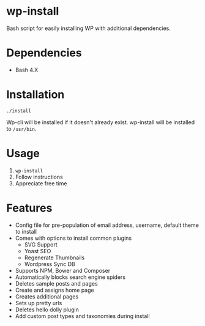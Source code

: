 # wp-install

Bash script for easily installing WP with additional dependencies.


# Dependencies #

 * Bash 4.X


# Installation #

    ./install

Wp-cli will be installed if it doesn't already exist. wp-install will be installed to `/usr/bin`.

# Usage #

 1. `wp-install`
 2. Follow instructions
 3. Appreciate free time


# Features #

* Config file for pre-population of email address, username, default theme to install
* Comes with options to install common plugins
  * SVG Support
  * Yoast SEO
  * Regenerate Thumbnails
  * Wordpress Sync DB
* Supports NPM, Bower and Composer
* Automatically blocks search engine spiders
* Deletes sample posts and pages
* Create and assigns home page
* Creates additional pages
* Sets up pretty urls
* Deletes hello dolly plugin
* Add custom post types and taxonomies during install
